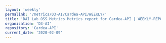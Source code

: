 ```yaml
---
layout: 'weekly'
permalink: '/metrics/D3-AI/Cardea-API/WEEKLY/'
title: 'DAI Lab OSS Metrics Metrics report for Cardea-API | WEEKLY-REPORT-2020-02-09'
organization: 'D3-AI'
repository: 'Cardea-API'
current_date: '2020-02-09'
---
```

